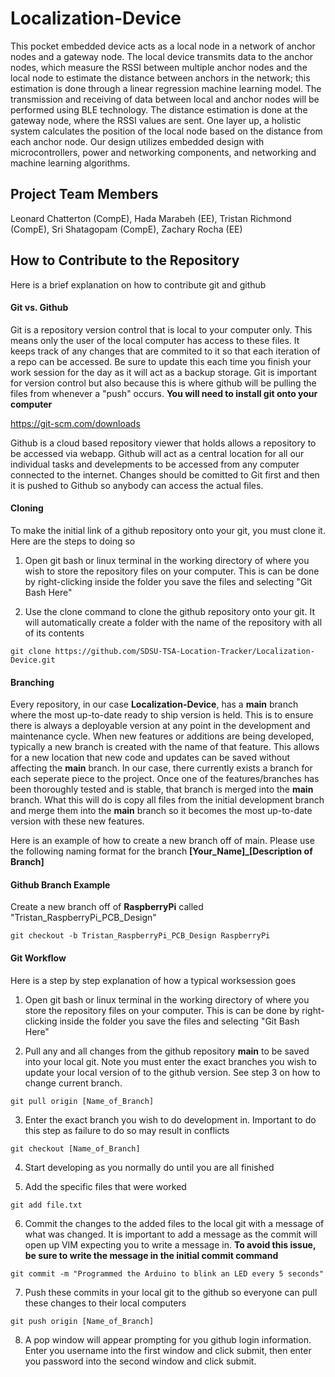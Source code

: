 # Localization-Device
This pocket embedded device acts as a local node in a network of anchor nodes and a gateway node. The local device transmits data to the anchor nodes, which measure the RSSI between multiple anchor nodes and the local node to estimate the distance between anchors in the network; this estimation is done through a linear regression machine learning model. The transmission and receiving of data between local and anchor nodes will be performed using BLE technology. The distance estimation is done at the gateway node, where the RSSI values are sent. One layer up, a holistic system calculates the position of the local node based on the distance from each anchor node. Our design utilizes embedded design with microcontrollers, power and networking components, and networking and machine learning algorithms. 

## Project Team Members
Leonard Chatterton (CompE), Hada Marabeh (EE), Tristan Richmond (CompE), Sri Shatagopam (CompE), Zachary Rocha (EE)
 
## How to Contribute to the Repository
Here is a brief explanation on how to contribute git and github

#### Git vs. Github
Git is a repository version control that is local to your computer only. This means only the user of the local computer has access to these files. It keeps track of any changes that are commited to it so that each iteration of a repo can be accessed. Be sure to update this each time you finish your work session for the day as it will act as a backup storage. Git is important for version control but also because this is where github will be pulling the files from whenever a "push" occurs. **You will need to install git onto your computer**

https://git-scm.com/downloads

Github is a cloud based repository viewer that holds allows a repository to be accessed via webapp. Github will act as a central location for all our individual tasks and develepments to be accessed from any computer connected to the internet. Changes should be comitted to Git first and then it is pushed to Github so anybody can access the actual files. 

#### Cloning
To make the initial link of a github repository onto your git, you must clone it. Here are the steps to doing so

1. Open git bash or linux terminal in the working directory of where you wish to store the repository files on your computer. This is can be done by right-clicking inside the folder you save the files and selecting "Git Bash Here"

2. Use the clone command to clone the github repository onto your git. It will automatically create a folder with the name of the repository with all of its contents
```
git clone https://github.com/SDSU-TSA-Location-Tracker/Localization-Device.git
```

#### Branching
Every repository, in our case **Localization-Device**, has a **main** branch where the most up-to-date ready to ship version is held. This is to ensure there is always a deployable version at any point in the development and maintenance cycle. When new features or additions are being developed, typically a new branch is created with the name of that feature. This allows for a new location that new code and updates can be saved without affecting the **main** branch. In our case, there currently exists a branch for each seperate piece to the project. Once one of the features/branches has been thoroughly tested and is stable, that branch is merged into the **main** branch. What this will do is copy all files from the initial development branch and merge them into the **main** branch so it becomes the most up-to-date version with these new features.

Here is an example of how to create a new branch off of main. Please use the following naming format for the branch **[Your_Name]_[Description of Branch]**

#### Github Branch Example

Create a new branch off of **RaspberryPi** called "Tristan_RaspberryPi_PCB_Design"
```
git checkout -b Tristan_RaspberryPi_PCB_Design RaspberryPi
```
#### Git Workflow

Here is a step by step explanation of how a typical worksession goes

1. Open git bash or linux terminal in the working directory of where you store the repository files on your computer. This is can be done by right-clicking inside the folder you save the files and selecting "Git Bash Here"

2. Pull any and all changes from the github repository **main** to be saved into your local git. Note you must enter the exact branches you wish to update your local version of to the github version. See step 3 on how to change current branch. 
```
git pull origin [Name_of_Branch]
```

3. Enter the exact branch you wish to do development in. Important to do this step as failure to do so may result in conflicts
```
git checkout [Name_of_Branch]
```

4. Start developing as you normally do until you are all finished

5. Add the specific files that were worked
```
git add file.txt
```

6. Commit the changes to the added files to the local git with a message of what was changed. It is important to add a message as the commit will open up VIM expecting you to write a message in. **To avoid this issue, be sure to write the message in the initial commit command**

```
git commit -m "Programmed the Arduino to blink an LED every 5 seconds"
```

7. Push these commits in your local git to the github so everyone can pull these changes to their local computers
```
git push origin [Name_of_Branch]
```

8. A pop window will appear prompting for you github login information. Enter you username into the first window and click submit, then enter you password into the second window and click submit.
